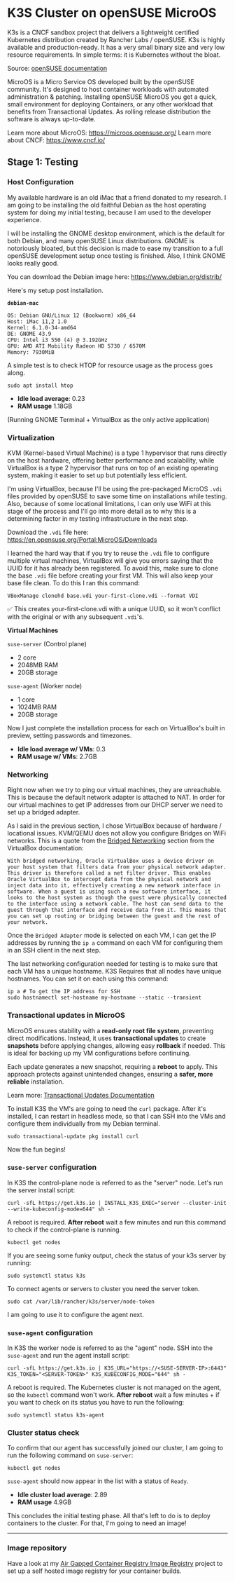 # K3S Cluster on openSUSE MicroOS

K3s is a CNCF sandbox project that delivers a lightweight certified Kubernetes distribution created by Rancher Labs / openSUSE. K3s is highly available and production-ready. It has a very small binary size and very low resource requirements. In simple terms: it is Kubernetes without the bloat.

Source: [openSUSE documentation](https://en.opensuse.org/SDB:K3s_cluster_deployment_on_MicroOS)

MicroOS is a Micro Service OS developed built by the openSUSE community. It's designed to host container workloads with automated administration & patching. Installing openSUSE MicroOS you get a quick, small environment for deploying Containers, or any other workload that benefits from Transactional Updates. As 
rolling release distribution the software is always up-to-date.

Learn more about MicroOS: https://microos.opensuse.org/ 
Learn more about CNCF: https://www.cncf.io/

## Stage 1: Testing

### Host Configuration
My available hardware is an old iMac that a friend donated to my research. I am going to be installing the old faithful Debian as the host operating system for doing my initial testing, because I am used to the developer experience. 

I will be installing the GNOME desktop environment, which is the default for both Debian, and many openSUSE Linux distributions. GNOME is notoriously bloated, but this decision is made to ease my transition to a full openSUSE development setup once testing is finished. Also, I think GNOME looks really good.

You can download the Debian image here: https://www.debian.org/distrib/

Here's my setup post installation.

**`debian-mac`**

```
OS: Debian GNU/Linux 12 (Bookworm) x86_64
Host: iMac 11,2 1.0
Kernel: 6.1.0-34-amd64
DE: GNOME 43.9
CPU: Intel i3 550 (4) @ 3.192GHz
GPU: AMD ATI Mobility Radeon HD 5730 / 6570M
Memory: 7930MiB
```
A simple test is to check HTOP for resource usage as the process goes along.

```shell
sudo apt install htop
```

* **Idle load average**: 0.23
* **RAM usage** 1.18GB

(Running GNOME Terminal + VirtualBox as the only active application)

### Virtualization

KVM (Kernel-based Virtual Machine) is a type 1 hypervisor that runs directly on the host hardware, offering better performance and scalability, while VirtualBox is a type 2 hypervisor that runs on top of an existing operating system, making it easier to set up but potentially less efficient. 

I'm using VirtualBox, because I'll be using the pre-packaged MicroOS `.vdi` files provided by openSUSE to save some time on installations while testing. Also, because of some locational limitations, I can only use WiFi at this stage of the process and I'll go into more detail as to why this is a determining factor in my testing infrastructure in the next step.

Download the `.vdi` file here: https://en.opensuse.org/Portal:MicroOS/Downloads 

I learned the hard way that if you try to reuse the `.vdi` file to configure multiple virtual machines, VirtualBox will give you errors saying that the UUID for it has already been registered. To avoid this, make sure to clone the base `.vdi` file before creating your first VM. This will also keep your base file clean. To do this I ran this command:

```shell
VBoxManage clonehd base.vdi your-first-clone.vdi --format VDI
```

✅ This creates your-first-clone.vdi with a unique UUID, so it won’t conflict with the original or with any subsequent `.vdi`'s.

**Virtual Machines**

`suse-server` (Control plane)
* 2 core
* 2048MB RAM
* 20GB storage

`suse-agent` (Worker node)
* 1 core
* 1024MB RAM
* 20GB storage

Now I just complete the installation process for each on VirtualBox's built in preview, setting passwords and timezones.

* **Idle load average w/ VMs**: 0.3
* **RAM usage w/ VMs**: 2.7GB 

### Networking  

Right now when we try to ping our virtual machines, they are unreachable. This is because the default network adapter is attached to NAT. In order for our virtual machines to get IP addresses from our DHCP server we need to set up a bridged adapter. 

As I said in the previous section, I chose VirtualBox because of hardware / locational issues. KVM/QEMU does not allow you configure Bridges on WiFi networks. This is a quote from the [Bridged Networking](https://www.virtualbox.org/manual/topics/networkingdetails.html#network_bridged) section from the VirtualBox documentation:

```
With bridged networking, Oracle VirtualBox uses a device driver on your host system that filters data from your physical network adapter. This driver is therefore called a net filter driver. This enables Oracle VirtualBox to intercept data from the physical network and inject data into it, effectively creating a new network interface in software. When a guest is using such a new software interface, it looks to the host system as though the guest were physically connected to the interface using a network cable. The host can send data to the guest through that interface and receive data from it. This means that you can set up routing or bridging between the guest and the rest of your network.
```

Once the `Bridged Adapter` mode is selected on each VM, I can get the IP addresses by running the `ip a` command on each VM for configuring them in an SSH client in the next step.

The last networking configuration needed for testing is to make sure that each VM has a unique hostname. K3S Requires that all nodes have unique hostnames. You can set it on each using this command:

```shell
ip a # To get the IP address for SSH
sudo hostnamectl set-hostname my-hostname --static --transient
```

### Transactional updates in MicroOS

MicroOS ensures stability with a **read-only root file system**, preventing direct modifications. Instead, it uses **transactional updates** to create **snapshots** before applying changes, allowing easy **rollback** if needed. This is ideal for backing up my VM configurations before continuing.

Each update generates a new snapshot, requiring a **reboot** to apply. This approach protects against unintended changes, ensuring a **safer, more reliable** installation.

Learn more: [Transactional Updates Documentation](https://documentation.suse.com/smart/systems-management/html/Micro-transactional-updates/index.html)

To install K3S the VM's are going to need the `curl` package. After it's installed, I can restart in headless mode, so that I can SSH into the VMs and configure them individually from my Debian terminal. 

```shell
sudo transactional-update pkg install curl
```

Now the fun begins!

### `suse-server` configuration 

In K3S the control-plane node is referred to as the "server" node. Let's run the server install script:

```shell
curl -sfL https://get.k3s.io | INSTALL_K3S_EXEC="server --cluster-init --write-kubeconfig-mode=644" sh -
```

A reboot is required. **After reboot** wait a few minutes and run this command to check if the control-plane is running.

```shell
kubectl get nodes
```

If you are seeing some funky output, check the status of your k3s server by running:

```shell
sudo systemctl status k3s
```

To connect agents or servers to cluster you need the server token. 

```shell
sudo cat /var/lib/rancher/k3s/server/node-token
```

I am going to use it to configure the agent next.

### `suse-agent` configuration

In K3S the worker node is referred to as the "agent" node. SSH into the `suse-agent` and run the agent install script:

```shell
curl -sfL https://get.k3s.io | K3S_URL="https://<SUSE-SERVER-IP>:6443" K3S_TOKEN="<SERVER-TOKEN>" K3S_KUBECONFIG_MODE="644" sh -
```
A reboot is required. The Kubernetes cluster is not managed on the agent, so the `kubectl` command won't work. **After reboot** wait a few minutes + if you want to check on its status you have to run the following:

```shell
sudo systemctl status k3s-agent
``` 

### Cluster status check
To confirm that our agent has successfully joined our cluster, I am going to run the following command on `suse-server`:

```shell
kubectl get nodes
```

`suse-agent` should now appear in the list with a status of `Ready`.

* **Idle cluster load average**: 2.89
* **RAM usage** 4.9GB

This concludes the initial testing phase. All that's left to do is to deploy containers to the cluster. For that, I'm going to need an image!

---

### Image repository

Have a look at my [Air Gapped Container Registry Image Registry](https://github.com/petrusjohannesmaas/research-lab/blob/main/projects/airgapped_container_image_registry.md) project to set up a self hosted image registry for your container builds.

